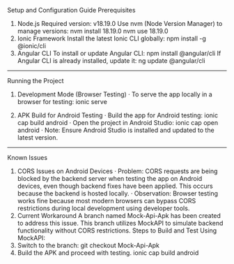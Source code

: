 Setup and Configuration Guide
Prerequisites
1.	Node.js
	Required version: v18.19.0
	Use nvm (Node Version Manager) to manage versions:
nvm install 18.19.0 nvm use 18.19.0 
2.	Ionic Framework
	Install the latest Ionic CLI globally:
npm install -g @ionic/cli 
3.	Angular CLI
	To install or update Angular CLI:
npm install @angular/cli 
	If Angular CLI is already installed, update it:
ng update @angular/cli 
----------------------
Running the Project
1. Development Mode (Browser Testing)
·	To serve the app locally in a browser for testing:
ionic serve 

2. APK Build for Android Testing
·	Build the app for Android testing:
ionic cap build android 
·	Open the project in Android Studio:
ionic cap open android 
·	Note: Ensure Android Studio is installed and updated to the latest version.
----------------------
Known Issues
1. CORS Issues on Android Devices
·	Problem: CORS requests are being blocked by the backend server when testing the app on Android devices, even though backend fixes have been applied. This occurs because the backend is hosted locally.
·	Observation: Browser testing works fine because most modern browsers can bypass CORS restrictions during local development using developer tools.
2. Current Workaround
	A branch named Mock-Api-Apk has been created to address this issue.
	This branch utilizes MockAPI to simulate backend functionality without CORS restrictions.
	Steps to Build and Test Using MockAPI:
1.	Switch to the branch:
git checkout Mock-Api-Apk 
2.	Build the APK and proceed with testing.
ionic cap build android


